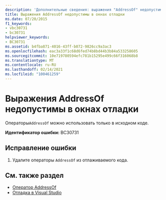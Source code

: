 ```yaml
---
description: 'Дополнительные сведения: выражения "AddressOf" недопустимы в окнах отладки'
title: Выражения AddressOf недопустимы в окнах отладки
ms.date: 07/20/2015
f1_keywords:
- vbc30731
- bc30731
helpviewer_keywords:
- BC30731
ms.assetid: b4fba871-4016-43ff-b072-9826cc9a3ac3
ms.openlocfilehash: eac3a33f1c68d6fed74b8bd44b3b84a533258605
ms.sourcegitcommit: 10e719780594efc781b15295e499c66f316068b8
ms.translationtype: MT
ms.contentlocale: ru-RU
ms.lasthandoff: 02/14/2021
ms.locfileid: "100461259"
---
```

# <a name="addressof-expressions-are-not-valid-in-debug-windows"></a>Выражения AddressOf недопустимы в окнах отладки

Операторы`AddressOf` можно использовать только в исходном коде.  
  
 **Идентификатор ошибки:** BC30731  
  
## <a name="to-correct-this-error"></a>Исправление ошибки  
  
1. Удалите операторы `AddressOf` из отлаживаемого кода.  
  
## <a name="see-also"></a>См. также раздел

- [Оператор AddressOf](../language-reference/operators/addressof-operator.md)
- [Отладка в Visual Studio](/visualstudio/debugger/debugger-feature-tour)
